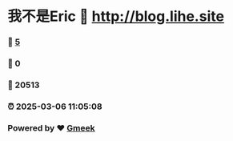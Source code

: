 # 我不是Eric :link: http://blog.lihe.site 
### :page_facing_up: [5](http://blog.lihe.site/tag.html) 
### :speech_balloon: 0 
### :hibiscus: 20513 
### :alarm_clock: 2025-03-06 11:05:08 
### Powered by :heart: [Gmeek](https://github.com/Meekdai/Gmeek)

